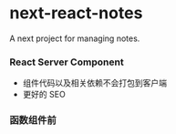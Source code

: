 # next-react-notes

A next project for managing notes.

### React Server Component

* 组件代码以及相关依赖不会打包到客户端
* 更好的 SEO

### 函数组件前